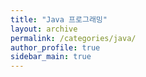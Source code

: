 ```yaml
---
title: "Java 프로그래밍"
layout: archive
permalink: /categories/java/
author_profile: true
sidebar_main: true
---
```

